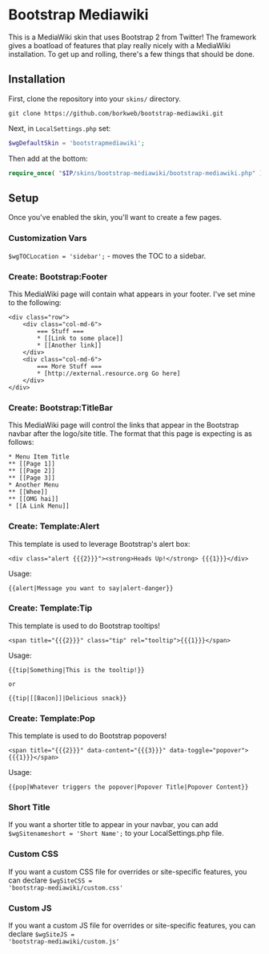 # Bootstrap Mediawiki

This is a MediaWiki skin that uses Bootstrap 2 from Twitter!  The framework gives a boatload of features that play really nicely with a MediaWiki installation.  To get up and rolling, there's a few things that should be done.

## Installation
First, clone the repository into your `skins/` directory.

````
git clone https://github.com/borkweb/bootstrap-mediawiki.git
````

Next, in `LocalSettings.php` set:

````php
$wgDefaultSkin = 'bootstrapmediawiki';
````

Then add at the bottom:

````php
require_once( "$IP/skins/bootstrap-mediawiki/bootstrap-mediawiki.php" );
````

## Setup
Once you've enabled the skin, you'll want to create a few pages.

### Customization Vars

`$wgTOCLocation = 'sidebar';` - moves the TOC to a sidebar.

### Create: Bootstrap:Footer
This MediaWiki page will contain what appears in your footer.  I've set mine to the following:

	<div class="row">
		<div class="col-md-6">
			=== Stuff ===
			* [[Link to some place]]
			* [[Another link]]
		</div>
		<div class="col-md-6">
			=== More Stuff ===
			* [http://external.resource.org Go here]
		</div>
	</div>


### Create: Bootstrap:TitleBar
This MediaWiki page will control the links that appear in the Bootstrap navbar after the logo/site title.  The format that this page is expecting is as follows:

	* Menu Item Title
	** [[Page 1]]
	** [[Page 2]]
	** [[Page 3]]
	* Another Menu
	** [[Whee]]
	** [[OMG hai]]
	* [[A Link Menu]]


### Create: Template:Alert
This template is used to leverage Bootstrap's alert box:

	<div class="alert {{{2}}}"><strong>Heads Up!</strong> {{{1}}}</div>

Usage:

	{{alert|Message you want to say|alert-danger}}

### Create: Template:Tip
This template is used to do Bootstrap tooltips!

	<span title="{{{2}}}" class="tip" rel="tooltip">{{{1}}}</span>

Usage:

	{{tip|Something|This is the tooltip!}}

	or

	{{tip|[[Bacon]]|Delicious snack}}

### Create: Template:Pop
This template is used to do Bootstrap popovers!

	<span title="{{{2}}}" data-content="{{{3}}}" data-toggle="popover">{{{1}}}</span>

Usage:

	{{pop|Whatever triggers the popover|Popover Title|Popover Content}}

### Short Title
If you want a shorter title to appear in your navbar, you can add <code>$wgSitenameshort = 'Short Name';</code> to your LocalSettings.php file.

### Custom CSS
If you want a custom CSS file for overrides or site-specific features,
you can declare <code>$wgSiteCSS = 'bootstrap-mediawiki/custom.css'</code>

### Custom JS
If you want a custom JS file for overrides or site-specific features,
you can declare <code>$wgSiteJS = 'bootstrap-mediawiki/custom.js'</code>
